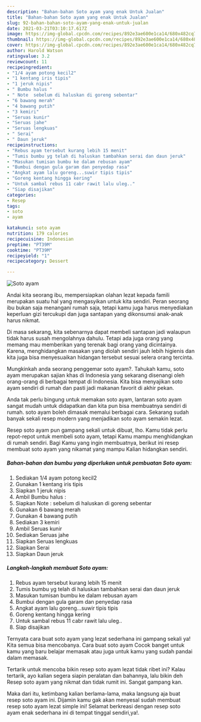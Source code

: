 ```yaml
---
description: "Bahan-bahan Soto ayam yang enak Untuk Jualan"
title: "Bahan-bahan Soto ayam yang enak Untuk Jualan"
slug: 92-bahan-bahan-soto-ayam-yang-enak-untuk-jualan
date: 2021-03-21T03:10:17.617Z
image: https://img-global.cpcdn.com/recipes/892e3ae600e1ca14/680x482cq70/soto-ayam-foto-resep-utama.jpg
thumbnail: https://img-global.cpcdn.com/recipes/892e3ae600e1ca14/680x482cq70/soto-ayam-foto-resep-utama.jpg
cover: https://img-global.cpcdn.com/recipes/892e3ae600e1ca14/680x482cq70/soto-ayam-foto-resep-utama.jpg
author: Harold Watson
ratingvalue: 3.2
reviewcount: 11
recipeingredient:
- "1/4 ayam potong kecil2"
- "1 kentang iris tipis"
- "1 jeruk nipis"
- " Bumbu halus "
- " Note  sebelum di haluskan di goreng sebentar"
- "6 bawang merah"
- "4 bawang putih"
- "3 kemiri"
- "Seruas kunir"
- "Seruas jahe"
- "Seruas lengkuas"
- " Serai"
- " Daun jeruk"
recipeinstructions:
- "Rebus ayam tersebut kurang lebih 15 menit"
- "Tumis bumbu yg telah di haluskan tambahkan serai dan daun jeruk"
- "Masukan tumisan bumbu ke dalam rebusan ayam"
- "Bumbui dengan gula garam dan penyedap rasa"
- "Angkat ayam lalu goreng...suwir tipis tipis"
- "Goreng kentang hingga kering"
- "Untuk sambal rebus 11 cabr rawit lalu uleg.."
- "Siap disajikan"
categories:
- Resep
tags:
- soto
- ayam

katakunci: soto ayam 
nutrition: 179 calories
recipecuisine: Indonesian
preptime: "PT39M"
cooktime: "PT39M"
recipeyield: "1"
recipecategory: Dessert

---
```



![Soto ayam](https://img-global.cpcdn.com/recipes/892e3ae600e1ca14/680x482cq70/soto-ayam-foto-resep-utama.jpg)

Andai kita seorang ibu, mempersiapkan olahan lezat kepada famili merupakan suatu hal yang mengasyikan untuk kita sendiri. Peran seorang ibu bukan saja menangani rumah saja, tetapi kamu juga harus menyediakan keperluan gizi tercukupi dan juga santapan yang dikonsumsi anak-anak harus nikmat.

Di masa  sekarang, kita sebenarnya dapat membeli santapan jadi walaupun tidak harus susah mengolahnya dahulu. Tetapi ada juga orang yang memang mau memberikan yang terenak bagi orang yang dicintainya. Karena, menghidangkan masakan yang diolah sendiri jauh lebih higienis dan kita juga bisa menyesuaikan hidangan tersebut sesuai selera orang tercinta. 



Mungkinkah anda seorang penggemar soto ayam?. Tahukah kamu, soto ayam merupakan sajian khas di Indonesia yang sekarang disenangi oleh orang-orang di berbagai tempat di Indonesia. Kita bisa menyajikan soto ayam sendiri di rumah dan pasti jadi makanan favorit di akhir pekan.

Anda tak perlu bingung untuk memakan soto ayam, lantaran soto ayam sangat mudah untuk didapatkan dan kita pun bisa membuatnya sendiri di rumah. soto ayam boleh dimasak memalui berbagai cara. Sekarang sudah banyak sekali resep modern yang menjadikan soto ayam semakin lezat.

Resep soto ayam pun gampang sekali untuk dibuat, lho. Kamu tidak perlu repot-repot untuk membeli soto ayam, tetapi Kamu mampu menghidangkan di rumah sendiri. Bagi Kamu yang ingin membuatnya, berikut ini resep membuat soto ayam yang nikamat yang mampu Kalian hidangkan sendiri.

<!--inarticleads1-->

##### Bahan-bahan dan bumbu yang diperlukan untuk pembuatan Soto ayam:

1. Sediakan 1/4 ayam potong kecil2
1. Gunakan 1 kentang iris tipis
1. Siapkan 1 jeruk nipis
1. Ambil  Bumbu halus :
1. Siapkan  Note : sebelum di haluskan di goreng sebentar
1. Gunakan 6 bawang merah
1. Gunakan 4 bawang putih
1. Sediakan 3 kemiri
1. Ambil Seruas kunir
1. Sediakan Seruas jahe
1. Siapkan Seruas lengkuas
1. Siapkan  Serai
1. Siapkan  Daun jeruk




<!--inarticleads2-->

##### Langkah-langkah membuat Soto ayam:

1. Rebus ayam tersebut kurang lebih 15 menit
1. Tumis bumbu yg telah di haluskan tambahkan serai dan daun jeruk
1. Masukan tumisan bumbu ke dalam rebusan ayam
1. Bumbui dengan gula garam dan penyedap rasa
1. Angkat ayam lalu goreng...suwir tipis tipis
1. Goreng kentang hingga kering
1. Untuk sambal rebus 11 cabr rawit lalu uleg..
1. Siap disajikan




Ternyata cara buat soto ayam yang lezat sederhana ini gampang sekali ya! Kita semua bisa mencobanya. Cara buat soto ayam Cocok banget untuk kamu yang baru belajar memasak atau juga untuk kamu yang sudah pandai dalam memasak.

Tertarik untuk mencoba bikin resep soto ayam lezat tidak ribet ini? Kalau tertarik, ayo kalian segera siapin peralatan dan bahannya, lalu bikin deh Resep soto ayam yang nikmat dan tidak rumit ini. Sangat gampang kan. 

Maka dari itu, ketimbang kalian berlama-lama, maka langsung aja buat resep soto ayam ini. Dijamin kamu gak akan menyesal sudah membuat resep soto ayam lezat simple ini! Selamat berkreasi dengan resep soto ayam enak sederhana ini di tempat tinggal sendiri,ya!.

